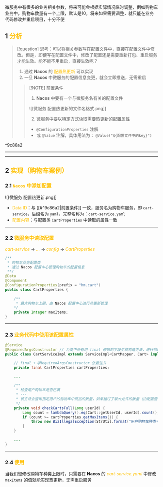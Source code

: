 微服务中有很多的业务相关参数，将来可能会根据实际情况临时调整，例如购物车业务中，购物车数量有一个上限，默认是10，将来如果需要调整，就只能在业务代码修改并重启项目，十分不便

## 1 <font color="#ffc000">分析</font>

> [!question] 思考：可以将相关参数写在配置文件中，直接在配置文件中修改。但是，即便写在配置文件中，修改了配置还是需要重新打包、重启服务才能生效。能不能不用重启，直接生效呢？
> 
> 1. 通过 **Nacos** 的 <font color="#ffc000">配置热更新</font> 可以实现
> 2. 一旦 **Nacos** 中微服务的配置信息变更，就会立即推送，无需重启
> 
> > [!NOTE] 前置条件
> >  1. **Nacos** 中要有一个与微服务名有关的配置文件
> >  
> >  ![[微服务 配置热更新的文件名格式.png]]
> > 
> >  2. 微服务中要以特定方式读取需要热更新的配置属性
> >  
> >  - `@ConfigurationProperties` 注解
> >  - 或 `@Value` 注解，具体用法为： `@Value("${配置文件中的key}")`

^9c86a2

---
---

## 2 <font color="#ffc000">实现（购物车案例）</font>

### 2.1 <font color="#ffc000">`Nacos` 中添加配置</font>

![[微服务 配置热更新.png]]

- <font color="#ffc000">Data ID</font>：与 [[#^9c86a2|前置条件]] 一致，服务名为购物车服务，即 `cart-service`，后缀名为 `yaml`，完整名称为：`cart-service.yaml`
- <font color="#ffc000">配置内容</font>：与配置类 `CartProperties` 中读取的属性一致

---

### 2.2 <font color="#ffc000">微服务中读取配置</font>

*<font color="#ffc000">cart-service</font>* -> *<font color="#ffc000">...</font>* -> *<font color="#ffc000">config</font>* -> *<font color="#ffc000">CartProperties</font>*

```java
/**  
 * 购物车业务配置类  
 * 通过 Nacos 配置中心管理购物车的配置信息  
 **/  
@Data  
@Component  
@ConfigurationProperties(prefix = "hm.cart")  
public class CartProperties {  
  
    /**  
     * 最大购物车上限，由 Nacos 配置中心进行热更新管理  
    */  
    private Integer maxItems;  
}
```

---

### 2.3 <font color="#ffc000">业务代码中使用该配置属性</font>

```java
@Service  
@RequiredArgsConstructor // 为类中所有用 final 修饰的字段生成构造方法，进行依赖注入  
public class CartServiceImpl extends ServiceImpl<CartMapper, Cart> implements ICartService {  

	// final + @RequiredArgsConstructor 依赖注入
	private final CartProperties cartProperties;

	...
	 
    /**  
     * 检查用户购物车是否已满  
     * ---  
     * 该方法会查询指定用户的购物车中商品的数量，如果超过了最大允许的数量（由配置管理的最大值决定），则抛出一个业务异常，阻止用户继续添加商品
     */  
    private void checkCartsFull(Long userId) {  
        Long count = lambdaQuery().eq(Cart::getUserId, userId).count();  
        if (count >= cartProperties.getMaxItems()) {  
            throw new BizIllegalException(StrUtil.format("用户购物车种类不能超过{}", cartProperties.getMaxItems()));  
        }  
    }  
  
	...
}
```

---

### 2.4 <font color="#ffc000">使用</font>

当我们想修改购物车种类上限时，只需要在 **Nacos** 的 *<font color="#ffc000">cart-service.yaml</font>* 中修改 `maxItems` 的值就能实现热更新，无需重启服务